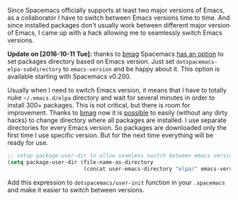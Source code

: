 Since Spacemacs officially supports at least two major versions of Emacs, as a collaborator I have to switch between Emacs versions time to time. And since installed packages don't usually work between different major version of Emacs, I came up with a hack allowing me to seamlessly switch Emacs versions.

**Update on \[2016-10-11 Tue\]:** thanks to [bmag](https://github.com/bmag) Spacemacs [has an option](https://github.com/syl20bnr/spacemacs/pull/5410) to set packages directory based on Emacs version. Just set `dotspacemacs-elpa-subdirectory` to `emacs-version` and be happy about it. This option is available starting with Spacemacs v0.200.

<!--more-->

Usually when I need to switch Emacs version, it means that I have to totally nuke `~/.emacs.d/elpa` directory and wait for several minutes in order to install 300+ packages. This is not critical, but there is room for improvement. Thanks to [bmag](https://github.com/bmag) now it is [possible](https://github.com/syl20bnr/spacemacs/pull/5410) to easily (without any dirty hacks) to change directory where all packages are installed. I use separate directories for every Emacs version. So packages are downloaded only the first time I use specific version. But for the next time everything will be ready for use.

``` commonlisp
;; setup package-user-dir to allow seamless switch between emacs versions
(setq package-user-dir (file-name-as-directory
                        (concat user-emacs-directory "elpa/" emacs-version)))
```

Add this expression to `dotspacemacs/user-init` function in your `.spacemacs` and make it easier to switch between versions.
